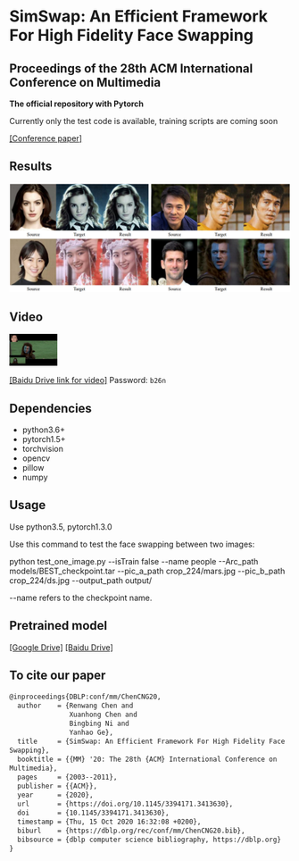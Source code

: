 # SimSwap: An Efficient Framework For High Fidelity Face Swapping
## Proceedings of the 28th ACM International Conference on Multimedia
**The official repository with Pytorch**

Currently only the test code is available, training scripts are coming soon

[[Conference paper]](https://dl.acm.org/doi/10.1145/3394171.3413630)



## Results
![Results1](/doc/img/results1.PNG)

## Video
<img src="./docs/img/video.webp"  style="zoom: 20%;" />

[[Baidu Drive link for video]](https://pan.baidu.com/s/1WTS6jm2TY17bYJurw57LUg ) Password: ```b26n```

## Dependencies
- python3.6+
- pytorch1.5+
- torchvision
- opencv
- pillow
- numpy


## Usage

Use python3.5, pytorch1.3.0


Use this command to test the face swapping between two images:

python test_one_image.py --isTrain false  --name people --Arc_path models/BEST_checkpoint.tar --pic_a_path crop_224/mars.jpg --pic_b_path crop_224/ds.jpg --output_path output/

--name refers to the checkpoint name.

## Pretrained model
[[Google Drive]](https://dl.acm.org/doi/10.1145/3394171.3413630)
[[Baidu Drive]](https://dl.acm.org/doi/10.1145/3394171.3413630)


## To cite our paper
```
@inproceedings{DBLP:conf/mm/ChenCNG20,
  author    = {Renwang Chen and
               Xuanhong Chen and
               Bingbing Ni and
               Yanhao Ge},
  title     = {SimSwap: An Efficient Framework For High Fidelity Face Swapping},
  booktitle = {{MM} '20: The 28th {ACM} International Conference on Multimedia},
  pages     = {2003--2011},
  publisher = {{ACM}},
  year      = {2020},
  url       = {https://doi.org/10.1145/3394171.3413630},
  doi       = {10.1145/3394171.3413630},
  timestamp = {Thu, 15 Oct 2020 16:32:08 +0200},
  biburl    = {https://dblp.org/rec/conf/mm/ChenCNG20.bib},
  bibsource = {dblp computer science bibliography, https://dblp.org}
}
```